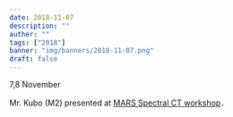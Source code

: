 ```yaml
---
date: 2018-11-07
description: ""
auther: ""
tags: ["2018"]
banner: "img/banners/2018-11-07.png"
draft: false
---
```

7,8 November

Mr. Kubo (M2) presented at [MARS Spectral CT workshop](https://www.cmdt.org.nz/event/mars-spectral-ct-workshop)．
